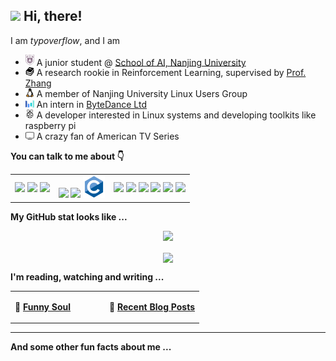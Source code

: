 ## <img src="https://emojis.slackmojis.com/emojis/images/1531849430/4246/blob-sunglasses.gif?1531849430" width="30"/> Hi, there! 
I am *typoverflow*, and I am
+ <img src="asset/NJU.png" width=14> A junior student @ [School of AI, Nanjing University](https://ai.nju.edu.cn)
+ <img src="asset/book.png" width=14> A research rookie in Reinforcement Learning, supervised by [Prof. Zhang](https://ai.nju.edu.cn/zhangzongzhang/)
+ <img src="asset/LUG.png" width=14> A member of Nanjing University Linux Users Group
+ <img src="asset/bytedance.svg" width=14> An intern in [ByteDance Ltd](https://www.bytedance.com/en/)
+ <img src="asset/raspberrypi.svg" width=14> A developer interested in Linux systems and developing toolkits like raspberry pi
+ <img src="asset/TV.png" width=14> A crazy fan of American TV Series

**You can talk to me about :point_down:**


<table align="center">
<tr>
<td>
<img src=https://www.vectorlogo.zone/logos/linux/linux-icon.svg width=35>
<img src=https://www.vectorlogo.zone/logos/apple/apple-tile.svg width=35>
<img src=https://www.vectorlogo.zone/logos/archlinux/archlinux-icon.svg width=35>
<td>
<img src=https://www.vectorlogo.zone/logos/gnu_bash/gnu_bash-icon.svg width=35>
<img src=https://www.vectorlogo.zone/logos/python/python-icon.svg width=35>
<img src=https://raw.githubusercontent.com/devicons/devicon/master/icons/c/c-original.svg width=35>
<td>
<img src=https://www.vectorlogo.zone/logos/pytorch/pytorch-icon.svg width=35>
<img src=https://www.vectorlogo.zone/logos/tensorflow/tensorflow-icon.svg width=35>
<img src=https://www.vectorlogo.zone/logos/vim/vim-icon.svg width=35>
<img src=https://www.vectorlogo.zone/logos/docker/docker-icon.svg width=35>
<img src=https://www.vectorlogo.zone/logos/git-scm/git-scm-icon.svg width=35>
<img src=https://www.vectorlogo.zone/logos/raspberrypi/raspberrypi-icon.svg width=35>
</tr>
</table>
</p>

<!-- ![Linux](https://img.shields.io/badge/-Linux-d77310?style=flat-square&logo=linux)
![macOS](https://img.shields.io/badge/-macOS-000000?style=flat-square&logo=apple)
![Bash](https://img.shields.io/badge/-Bash-3b5526?style=flat-square&logo=gnu-bash)
![Python](https://img.shields.io/badge/Python-073551?style=flat-square&logo=python)
![C++](https://img.shields.io/badge/-C++-00599c?style=flat-square&logo=C%2B%2B)
![JavaScript](https://img.shields.io/badge/-JavaScript-gray?style=flat-square&logo=javascript)
![Vim](https://img.shields.io/badge/-Vim-222f29?stype=flat-square&logo=Vim)
![PyTorch](https://img.shields.io/badge/-PyTorch-gray?style=flat-square&logo=PyTorch)
![Raspberry Pi](https://img.shields.io/badge/-Raspberry%20Pi-c51a4a?style=flat-square&logo=Raspberry%20Pi)
![Git](https://img.shields.io/badge/-Git-black?style=flat-square&logo=git)
![GitHub](https://img.shields.io/badge/-GitHub-181717?style=flat-square&logo=github)
![GitLab](https://img.shields.io/badge/-GitLab-FCA121?style=flat-square&logo=gitlab) -->

<!-- **You can also find me on ...**

[![Outlook](https://img.shields.io/badge/-typoverflow@outlook.com-0078d4?style=flat-square&logo=Microsoft%20Outlook&link=mailto:typoverflow@outlook.com)](mailto:typoverflow@outlook.com)
![QQ](https://img.shields.io/badge/-1910342119-eb1923?style=flat-square&logo=Tencent%20QQ)
![Wechat](https://img.shields.io/badge/-typoverflow-3b5526?style=flat-square&logo=WeChat)
[![Zhihu](https://img.shields.io/badge/-typoverflow-gray?style=flat-square&logo=ZhiHu&link=https://www.zhihu.com/people/bi-bi-guang-ni-pa-bu-pa)](https://www.zhihu.com/people/bi-bi-guang-ni-pa-bu-pa)
[![Douban](https://img.shields.io/badge/-typoverflow-007722?style=flat-square&logo=DouBan&link=https://www.douban.com/people/FFsays/)](https://www.douban.com/people/FFsays/) -->


**My GitHub stat looks like ...**
<p align="center">
<img src=https://visitor-badge.glitch.me/badge?page_id=typoverflow.typoverflow.readme width=100>
</p>
<p align="center">
<img align="center" src="https://github-readme-stats.vercel.app/api?username=typoverflow&show_icons=true&count_private=true&hide=prs&theme=graywhite">
</p>


**I'm reading, watching and writing ...**
<table align="center">
<tr>
<td valign="top" width="50%">

**:footprints: <a href="https://www.douban.com/people/FFsays/" target="_blank">Funny Soul</a>**

<!-- douban starts -->
<!-- douban ends -->

</td>
<td valign="top" width="50%">

**:closed_book: <a href="http://blog.typoverflow.me" target="_blank">Recent Blog Posts</a>**


<!-- blog starts -->
<!-- blog ends -->

</td>
</tr>
</table>

---
**And some other fun facts about me ...**

<!--START_SECTION:waka-->
<!--END_SECTION:waka-->
